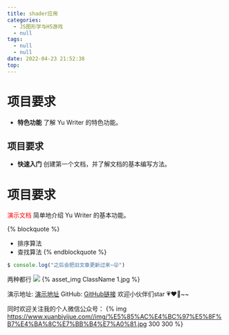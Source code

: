 ```yaml
---
title: shader应用
categories:
  - JS图形学与H5游戏
  - null
tags:
  - null
  - null
date: 2022-04-23 21:52:38
top:
---
```



# 项目要求
* **特色功能** 了解 Yu Writer 的特色功能。
## 项目要求
* **快速入门** 创建第一个文档，并了解文档的基本编写方法。

# 项目要求
<font color="#FF0000"> 演示文档 </font>简单地介绍 Yu Writer 的基本功能。

{% blockquote %}
* 排序算法
* 查找算法
{% endblockquote %}

``` javascript
$ console.log("之后会把旧文章更新过来~😜")
```

两种都行
![](1.jpg)
{% asset_img ClassName 1.jpg %}


演示地址: [演示地址](https://yllg.github.io/ZWJ/)
GitHub: [GitHub链接](https://github.com/yllg/ZWJ)
欢迎小伙伴们star 💗❤️💖~~

同时欢迎关注我的个人微信公众号：
{% img https://www.xuanbiyijue.com//img/%E5%85%AC%E4%BC%97%E5%8F%B7%E4%BA%8C%E7%BB%B4%E7%A0%81.jpg 300 300 %}